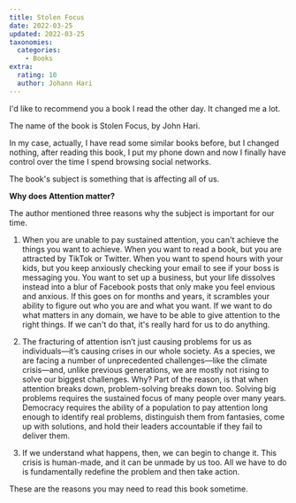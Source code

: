 ```yaml
---
title: Stolen Focus
date: 2022-03-25
updated: 2022-03-25
taxonomies:
  categories:
    - Books
extra:
  rating: 10
  author: Johann Hari
---
```

I'd like to recommend you a book I read the other day. It changed me a lot.

The name of the book is Stolen Focus, by John Hari.

In my case, actually, I have read some similar books before, but I changed nothing, after reading this book, I put my phone down and now I finally have control over the time I spend browsing social networks.

The book's subject is something that is affecting all of us.

<!-- more -->  

**Why does Attention matter?**

  
The author mentioned three reasons why the subject is important for our time.


1. When you are unable to pay sustained attention, you can't achieve the things you want to achieve. When you want to read a book, but you are attracted by TikTok or Twitter. When you want to spend hours with your kids, but you keep anxiously checking your email to see if your boss is messaging you. You want to set up a business, but your life dissolves instead into a blur of Facebook posts that only make you feel envious and anxious. If this goes on for months and years, it scrambles your ability to figure out who you are and what you want. If we want to do what matters in any domain, we have to be able to give attention to the right things. If we can't do that, it's really hard for us to do anything.

2. The fracturing of attention isn’t just causing problems for us as individuals—it’s causing crises in our whole society. As a species, we are facing a number of unprecedented challenges—like the climate crisis—and, unlike previous generations, we are mostly not rising to solve our biggest challenges. Why? Part of the reason, is that when attention breaks down, problem-solving breaks down too. Solving big problems requires the sustained focus of many people over many years. Democracy requires the ability of a population to pay attention long enough to identify real problems, distinguish them from fantasies, come up with solutions, and hold their leaders accountable if they fail to deliver them.

3. If we understand what happens, then, we can begin to change it. This crisis is human-made, and it can be unmade by us too. All we have to do is fundamentally redefine the problem and then take action.

  

These are the reasons you may need to read this book sometime.